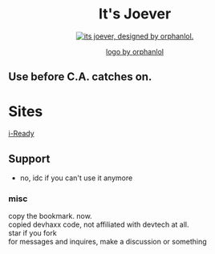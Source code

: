 <h1 align="center">It's Joever</h1>
<p align="center">
<a href="https://github.com/Orphanlol/itsjoever">
    <img alt="its joever, designed by orphanlol." src="https://github.com/Orphanlol/itsjoever/assets/83834491/ecc4d1c8-100d-426e-b909-8290a2e8d3a3">
</p>    
<p align="center"> logo by <a href="https://github.com/orphanlol">orphanlol</a></p>
    
## Use before C.A. catches on.
# Sites
[i-Ready](https://login.i-ready.com/)<br>
## Support
- no, idc if you can't use it anymore<br>
### misc
copy the bookmark. now. <br>
copied devhaxx code, not affiliated with devtech at all.<br>
star if you fork <br>
for messages and inquires, make a discussion or something
